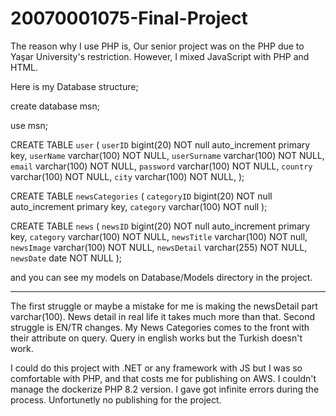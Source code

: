 # 20070001075-Final-Project

The reason why I use PHP is, Our senior project was on the PHP due to Yaşar University's restriction. However, I mixed JavaScript with PHP and HTML.

Here is my Database structure;

create database msn;

use msn;

CREATE TABLE `user` (
  `userID` bigint(20) NOT null auto_increment primary key,
  `userName` varchar(100) NOT NULL,
  `userSurname` varchar(100) NOT NULL,
  `email` varchar(100) NOT NULL,
  `password` varchar(100) NOT NULL,
  `country` varchar(100) NOT NULL,
  `city` varchar(100) NOT NULL,
);

CREATE TABLE `newsCategories` (
  `categoryID` bigint(20) NOT null auto_increment primary key,
  `category` varchar(100) NOT null
);

CREATE TABLE `news` (
  `newsID` bigint(20) NOT null auto_increment primary key,
  `category` varchar(100) NOT NULL,
  `newsTitle` varchar(100) NOT null,
  `newsImage` varchar(100) NOT NULL,
  `newsDetail` varchar(255) NOT NULL,
  `newsDate` date NOT NULL 
);

and you can see my models on Database/Models directory in the project.

----------------------------------------

The first struggle or maybe a mistake for me is making the newsDetail part varchar(100). News detail in real life it takes much more than that.
Second struggle is EN/TR changes. My News Categories comes to the front with their attribute on query. Query in english works but the Turkish doesn't work.

I could do this project with .NET or any framework with JS but I was so comfortable with PHP, and that costs me for publishing on AWS. I couldn't manage the dockerize PHP 8.2 version. I gave got infinite errors during the process. Unfortunetly no publishing for the project.

